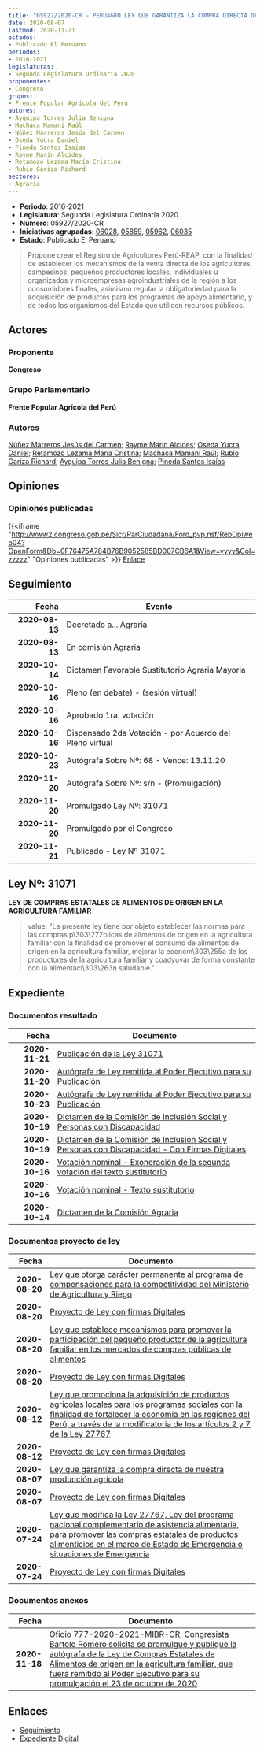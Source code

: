 ```yaml
---
title: "05927/2020-CR - PERUAGRO LEY QUE GARANTIZA LA COMPRA DIRECTA DE NUESTRA PRODUCCIÓN AGRÍCOLA"
date: 2020-08-07
lastmod: 2020-11-21
estados:
- Publicado El Peruano
periodos:
- 2016-2021
legislaturas:
- Segunda Legislatura Ordinaria 2020
proponentes:
- Congreso
grupos:
- Frente Popular Agrícola del Perú
autores:
- Ayquipa Torres Julia Benigna
- Machaca Mamani Raúl
- Núñez Marreros Jesús del Carmen
- Oseda Yucra Daniel
- Pineda Santos Isaías
- Rayme Marín Alcides
- Retamozo Lezama María Cristina
- Rubio Gariza Richard
sectores:
- Agraria
---
```

- **Periodo**: 2016-2021
- **Legislatura**: Segunda Legislatura Ordinaria 2020
- **Número**: 05927/2020-CR
- **Iniciativas agrupadas**: [06028](../../06000/06028), [05859](../../05800/05859), [05962](../../05900/05962), [06035](../../06000/06035)
- **Estado**: Publicado El Peruano

> Propone crear el Registro de Agricultores Perú-REAP, con la finalidad de establecer los mecanismos de la venta directa de los agricultores, campesinos, pequeños productores locales, individuales u organizados y microempresas agroindustriales de la región a los consumidores finales, asimismo regular la obligatoriedad para la adquisición de productos para los programas de apoyo alimentario, y de todos los organismos del Estado que utilicen recursos públicos.


## Actores

### Proponente

**Congreso**

### Grupo Parlamentario

**Frente Popular Agrícola del Perú**

### Autores

[Núñez Marreros Jesús del Carmen](mailto:mailto:jnunez@congreso.gob.pe); [Rayme Marín Alcides](mailto:mailto:arayme@congreso.gob.pe); [Oseda Yucra Daniel](mailto:mailto:doseday@congreso.gob.pe); [Retamozo Lezama María Cristina](mailto:mailto:mretamozo@congreso.gob.pe); [Machaca Mamani Raúl](mailto:mailto:rmachaca@congreso.gob.pe); [Rubio Gariza Richard](mailto:mailto:rrubio@congreso.gob.pe); [Ayquipa Torres Julia Benigna](mailto:mailto:jayquipa@congreso.gob.pe); [Pineda Santos Isaías](mailto:mailto:ipineda@congreso.gob.pe)

## Opiniones

### Opiniones publicadas

{{<iframe "http://www2.congreso.gob.pe/Sicr/ParCiudadana/Foro_pvp.nsf/RepOpiweb04?OpenForm&Db=0F76475A784B76B9052585BD007CB6A1&View=yyyy&Col=zzzzz" "Opiniones publicadas" >}}
[Enlace](http://www2.congreso.gob.pe/Sicr/ParCiudadana/Foro_pvp.nsf/RepOpiweb04?OpenForm&Db=0F76475A784B76B9052585BD007CB6A1&View=yyyy&Col=zzzzz)


## Seguimiento

| Fecha | Evento |
|------:|--------|
| **2020-08-13** | Decretado a... Agraria |
| **2020-08-13** | En comisión Agraria |
| **2020-10-14** | Dictamen Favorable Sustitutorio Agraria Mayoria |
| **2020-10-16** | Pleno (en debate) - (sesión virtual) |
| **2020-10-16** | Aprobado 1ra. votación |
| **2020-10-16** | Dispensado 2da Votación - por Acuerdo del Pleno virtual |
| **2020-10-23** | Autógrafa Sobre Nº: 68 - Vence: 13.11.20 |
| **2020-11-20** | Autógrafa Sobre Nº: s/n - (Promulgación) |
| **2020-11-20** | Promulgado Ley Nº: 31071 |
| **2020-11-20** | Promulgado por el Congreso |
| **2020-11-21** | Publicado - Ley Nº 31071 |

## Ley Nº: 31071

**LEY DE COMPRAS ESTATALES DE ALIMENTOS DE ORIGEN EN LA AGRICULTURA FAMILIAR**

> value: "La presente ley tiene por objeto establecer las normas para las compras p\303\272blicas de alimentos de origen en la agricultura familiar con la finalidad de promover el consumo de alimentos de origen en la agricultura familiar, mejorar la econom\303\255a de los productores de la agricultura familiar y coadyuvar de forma constante con la alimentaci\303\263n saludable."


## Expediente

### Documentos resultado

| Fecha | Documento |
|------:|-----------|
| **2020-11-21** | [Publicación de la Ley 31071](http://www.leyes.congreso.gob.pe/Documentos/2016_2021/ADLP/Normas_Legales/31071-LEY.pdf) |
| **2020-11-20** | [Autógrafa de Ley remitida al Poder Ejecutivo para su Publicación](http://www.leyes.congreso.gob.pe/Documentos/2016_2021/Autografas/Ley_y_de_Resolucion_Legislativa/AU0592720201120.pdf) |
| **2020-10-23** | [Autógrafa de Ley remitida al Poder Ejecutivo para su Publicación](https://leyes.congreso.gob.pe/Documentos/2016_2021/Autografas/Ley_y_de_Resolucion_Legislativa/AU05927-20201023.pdf) |
| **2020-10-19** | [Dictamen de la Comisión de Inclusión Social y Personas con Discapacidad](http://www.leyes.congreso.gob.pe/Documentos/2016_2021/Dictamenes/Proyectos_de_Ley/05286DC13MAY-20201019.pdf) |
| **2020-10-19** | [Dictamen de la Comisión de Inclusión Social y Personas con Discapacidad - Con Firmas Digitales](https://leyes.congreso.gob.pe/Documentos/2016_2021/Dictamenes/Dictamenes_Firmas_Digitales/05286DC13MAY_20201019.pdf) |
| **2020-10-16** | [Votación nominal - Exoneración de la segunda votación del texto sustitutorio](http://www.leyes.congreso.gob.pe/Documentos/2016_2021/Asistencia_y_Votacion/Proyectos_de_Ley/Votacion_Nominal/VNESVTS05927-20201016.pdf) |
| **2020-10-16** | [Votación nominal - Texto sustitutorio](http://www.leyes.congreso.gob.pe/Documentos/2016_2021/Asistencia_y_Votacion/Proyectos_de_Ley/Votacion_Nominal/VNTS05927-20201016.pdf) |
| **2020-10-14** | [Dictamen de la Comisión Agraria](https://leyes.congreso.gob.pe/Documentos/2016_2021/Dictamenes/Proyectos_de_Ley/05927DC01MAY-20201014.pdf) |

### Documentos proyecto de ley

| Fecha | Documento |
|------:|-----------|
| **2020-08-20** | [Ley que otorga carácter permanente al programa de compensaciones para la competitividad del Ministerio de Agricultura y Riego](http://www.leyes.congreso.gob.pe/Documentos/2016_2021/Proyectos_de_Ley_y_de_Resoluciones_Legislativas/PL06035-20200820.pdf) |
| **2020-08-20** | [Proyecto de Ley con firmas Digitales](http://www.leyes.congreso.gob.pe/Documentos/2016_2021/Proyectos_de_Ley_y_de_Resoluciones_Legislativas/Proyectos_Firmas_digitales/PL06035.pdf) |
| **2020-08-20** | [Ley que establece mecanismos para promover la participación del pequeño productor de la agricultura familiar en los mercados de compras públicas de alimentos](http://www.leyes.congreso.gob.pe/Documentos/2016_2021/Proyectos_de_Ley_y_de_Resoluciones_Legislativas/PL06028-20200820.pdf) |
| **2020-08-20** | [Proyecto de Ley con firmas Digitales](http://www.leyes.congreso.gob.pe/Documentos/2016_2021/Proyectos_de_Ley_y_de_Resoluciones_Legislativas/Proyectos_Firmas_digitales/PL06028.pdf) |
| **2020-08-12** | [Ley que promociona la adquisición de productos agrícolas locales para los programas sociales con la finalidad de fortalecer la economía en las regiones del Perú, a través de la modificatoria de los artículos 2 y 7 de la Ley 27767](http://www.leyes.congreso.gob.pe/Documentos/2016_2021/Proyectos_de_Ley_y_de_Resoluciones_Legislativas/PL05962-20200812.pdf) |
| **2020-08-12** | [Proyecto de Ley con firmas Digitales](http://www.leyes.congreso.gob.pe/Documentos/2016_2021/Proyectos_de_Ley_y_de_Resoluciones_Legislativas/Proyectos_Firmas_digitales/PL05962.pdf) |
| **2020-08-07** | [Ley que garantiza la compra directa de nuestra producción agrícola](http://www.leyes.congreso.gob.pe/Documentos/2016_2021/Proyectos_de_Ley_y_de_Resoluciones_Legislativas/PL05927-20200807.pdf) |
| **2020-08-07** | [Proyecto de Ley con firmas Digitales](http://www.leyes.congreso.gob.pe/Documentos/2016_2021/Proyectos_de_Ley_y_de_Resoluciones_Legislativas/Proyectos_Firmas_digitales/PL05927.pdf) |
| **2020-07-24** | [Ley que modifica la Ley 27767, Ley del programa nacional complementario de asistencia alimentaria, para promover las compras estatales de productos alimenticios en el marco de Estado de Emergencia o situaciones de Emergencia](http://www.leyes.congreso.gob.pe/Documentos/2016_2021/Proyectos_de_Ley_y_de_Resoluciones_Legislativas/PL05859-20200724.pdf) |
| **2020-07-24** | [Proyecto de Ley con firmas Digitales](http://www.leyes.congreso.gob.pe/Documentos/2016_2021/Proyectos_de_Ley_y_de_Resoluciones_Legislativas/Proyectos_Firmas_digitales/PL05859.pdf) |

### Documentos anexos

| Fecha | Documento |
|------:|-----------|
| **2020-11-18** | [Oficio 777-2020-2021-MIBR-CR, Congresista Bartolo Romero solicita se promulgue y publique la autógrafa de la Ley de Compras Estatales de Alimentos de origen en la agricultura familiar, que fuera remitido al Poder Ejecutivo para su promulgación el 23 de octubre de 2020](http://www.leyes.congreso.gob.pe/Documentos/2016_2021/Oficios/Congresistas/OFICIO-777-2020-2021-MIBR-CR.pdf) |

## Enlaces

- [Seguimiento](http://www2.congreso.gob.pe/Sicr/TraDocEstProc/CLProLey2016.nsf/f7fff46988ca05b1052578e100829cc7/a64f41cd316600a5052585be0008ef7c?OpenDocument)
- [Expediente Digital](http://www2.congreso.gob.pe/Sicr/TraDocEstProc/Expvirt_2011.nsf/visbusqptramdoc1621/05927?opendocument)

